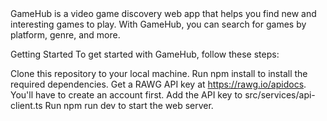 <GameHub>
GameHub is a video game discovery web app that helps you find new and interesting games to play. With GameHub, you can search for games by platform, genre, and more.

Getting Started
To get started with GameHub, follow these steps:

Clone this repository to your local machine.
Run npm install to install the required dependencies.
Get a RAWG API key at https://rawg.io/apidocs. You'll have to create an account first.
Add the API key to src/services/api-client.ts
Run npm run dev to start the web server.
